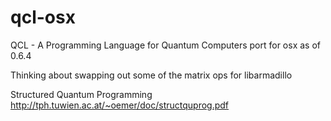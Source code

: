 # qcl-osx
QCL - A Programming Language for Quantum Computers port for osx as of 0.6.4

Thinking about swapping out some of the matrix ops for libarmadillo

Structured Quantum Programming http://tph.tuwien.ac.at/~oemer/doc/structquprog.pdf
